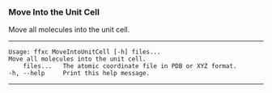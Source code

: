 ### Move Into the Unit Cell

Move all molecules into the unit cell.

---
```
Usage: ffxc MoveIntoUnitCell [-h] files...
Move all molecules into the unit cell.
    files...   The atomic coordinate file in PDB or XYZ format.
-h, --help     Print this help message.

```
---
